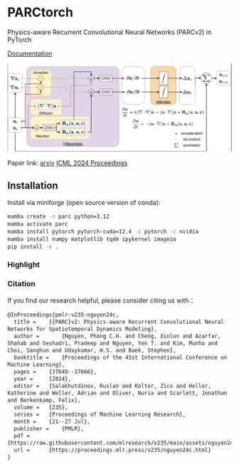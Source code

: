 # PARCtorch
Physics-aware Recurrent Convolutional Neural Networks (PARCv2) in PyTorch

[Documentation](https://parctorch.readthedocs.io/en/latest/index.html)

![PARCv2](docs/arch.png)

Paper link: [arxiv](https://arxiv.org/abs/2402.12503) [ICML 2024 Proceedings](https://proceedings.mlr.press/v235/nguyen24c.html)

## Installation

Install via miniforge (open source version of conda):
```bash
mamba create -n parc python=3.12
mamba activate parc
mamba install pytorch pytorch-cuda=12.4 -c pytorch -c nvidia
mamba install numpy matplotlib tqdm ipykernel imageio
pip install -e .
```

### Highlight


### Citation

If you find our research helpful, please consider citing us with：
```
@InProceedings{pmlr-v235-nguyen24c,
  title = 	 {{PARC}v2: Physics-aware Recurrent Convolutional Neural Networks for Spatiotemporal Dynamics Modeling},
  author =       {Nguyen, Phong C.H. and Cheng, Xinlun and Azarfar, Shahab and Seshadri, Pradeep and Nguyen, Yen T. and Kim, Munho and Choi, Sanghun and Udaykumar, H.S. and Baek, Stephen},
  booktitle = 	 {Proceedings of the 41st International Conference on Machine Learning},
  pages = 	 {37649--37666},
  year = 	 {2024},
  editor = 	 {Salakhutdinov, Ruslan and Kolter, Zico and Heller, Katherine and Weller, Adrian and Oliver, Nuria and Scarlett, Jonathan and Berkenkamp, Felix},
  volume = 	 {235},
  series = 	 {Proceedings of Machine Learning Research},
  month = 	 {21--27 Jul},
  publisher =    {PMLR},
  pdf = 	 {https://raw.githubusercontent.com/mlresearch/v235/main/assets/nguyen24c/nguyen24c.pdf},
  url = 	 {https://proceedings.mlr.press/v235/nguyen24c.html}
}
```
